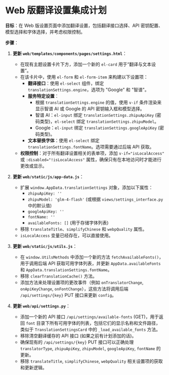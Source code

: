 # Web 版翻译设置集成计划

**目标**：在 Web 版设置页面中添加翻译设置，包括翻译接口选择、API 密钥配置、模型选择和字体选择，并考虑权限控制。

**步骤**：

1.  **更新 `web/templates/components/pages/settings.html`**：
    *   在现有主题设置卡片下方，添加一个新的 `el-card` 用于“翻译与文本设置”。
    *   在该卡片中，使用 `el-form` 和 `el-form-item` 来构建以下设置项：
        *   **翻译接口**：使用 `el-select` 组件，绑定 `translationSettings.engine`，选项为 "Google" 和 "智谱"。
        *   **服务特定设置**：
            *   根据 `translationSettings.engine` 的值，使用 `v-if` 条件渲染来显示智谱 AI 或 Google 的 API 密钥输入框和模型选择。
            *   智谱 AI：`el-input` 绑定 `translationSettings.zhipuApiKey` (密码类型)，`el-select` 绑定 `translationSettings.zhipuModel`。
            *   Google：`el-input` 绑定 `translationSettings.googleApiKey` (密码类型)。
        *   **文本替换字体**：使用 `el-select` 绑定 `translationSettings.fontName`。选项需要通过后端 API 获取。
    *   **权限控制**：对于所有翻译设置相关的表单项，添加 `v-if="isLocalAccess"` 或 `:disabled="!isLocalAccess"` 属性，确保只有在本地访问时才能进行更改或显示。

2.  **更新 `web/static/js/app-data.js`**：
    *   扩展 `window.AppData.translationSettings` 对象，添加以下属性：
        *   `zhipuApiKey: ''`
        *   `zhipuModel: 'glm-4-flash'` (或根据 `views/settings_interface.py` 中的默认值)
        *   `googleApiKey: ''`
        *   `fontName: ''`
        *   `availableFonts: []` (用于存储字体列表)
    *   移除 `translateTitle`、`simplifyChinese` 和 `webpQuality` 属性。
    *   `isLocalAccess` 变量已经存在，可以直接使用。

3.  **更新 `web/static/js/utils.js`**：
    *   在 `window.UtilsMethods` 中添加一个新的方法 `fetchAvailableFonts()`，用于调用后端 API 获取可用字体列表，并更新 `AppData.availableFonts` 和 `AppData.translationSettings.fontName`。
    *   移除 `clearTranslationCache()` 方法。
    *   添加方法来处理设置项的更改事件（例如 `onTranslatorChange`, `onApiKeyChange`, `onFontChange`），这些方法将调用后端 `/api/settings/{key}` PUT 接口来更新 `config`。

4.  **更新 `web/api/settings.py`**：
    *   添加一个新的 API 接口 `/api/settings/available-fonts` (GET)，用于返回 `font` 目录下所有可用字体的列表，包括它们的显示名称和文件路径，类似于 `TranslationSettingsCard` 中的 `_load_available_fonts` 方法。
    *   移除清空翻译缓存的 API 接口 (如果之前有计划添加的话)。
    *   确保现有的 `/api/settings/{key}` PUT 接口可以正确处理 `translatorType`, `zhipuApiKey`, `zhipuModel`, `googleApiKey`, `fontName` 的更新。
    *   移除 `translateTitle`, `simplifyChinese`, `webpQuality` 相关设置项的获取和更新逻辑。